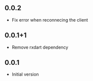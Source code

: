 ## 0.0.2

- Fix error when reconnecing the client

## 0.0.1+1

- Remove rxdart dependency

## 0.0.1

- Initial version
